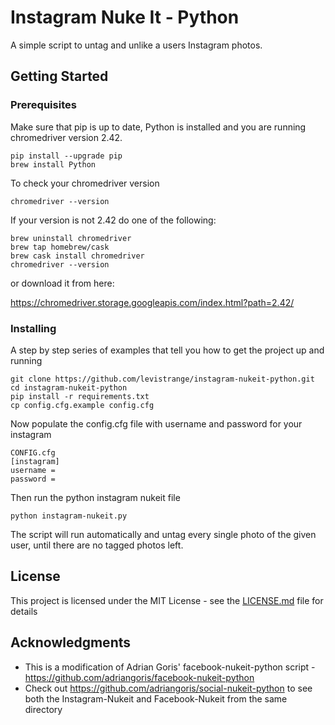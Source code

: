 # Instagram Nuke It - Python

A simple script to untag and unlike a users Instagram photos. 

## Getting Started

### Prerequisites

Make sure that pip is up to date, Python is installed and you are running chromedriver version 2.42.

```
pip install --upgrade pip
brew install Python
```

To check your chromedriver version

```
chromedriver --version
```

If your version is not 2.42 do one of the following:

```
brew uninstall chromedriver
brew tap homebrew/cask
brew cask install chromedriver
chromedriver --version
```

or download it from here:

https://chromedriver.storage.googleapis.com/index.html?path=2.42/


### Installing

A step by step series of examples that tell you how to get the project up and running

```
git clone https://github.com/levistrange/instagram-nukeit-python.git
cd instagram-nukeit-python
pip install -r requirements.txt
cp config.cfg.example config.cfg
```

Now populate the config.cfg file with username and password for your instagram

```
CONFIG.cfg
[instagram]
username = 
password =
```

Then run the python instagram nukeit file

```
python instagram-nukeit.py
```

The script will run automatically and untag every single photo of the given user, until there are no tagged photos left. 

## License

This project is licensed under the MIT License - see the [LICENSE.md](LICENSE.md) file for details

## Acknowledgments

* This is a modification of Adrian Goris' facebook-nukeit-python script - https://github.com/adriangoris/facebook-nukeit-python
* Check out https://github.com/adriangoris/social-nukeit-python to see both the Instagram-Nukeit and Facebook-Nukeit from the same directory
